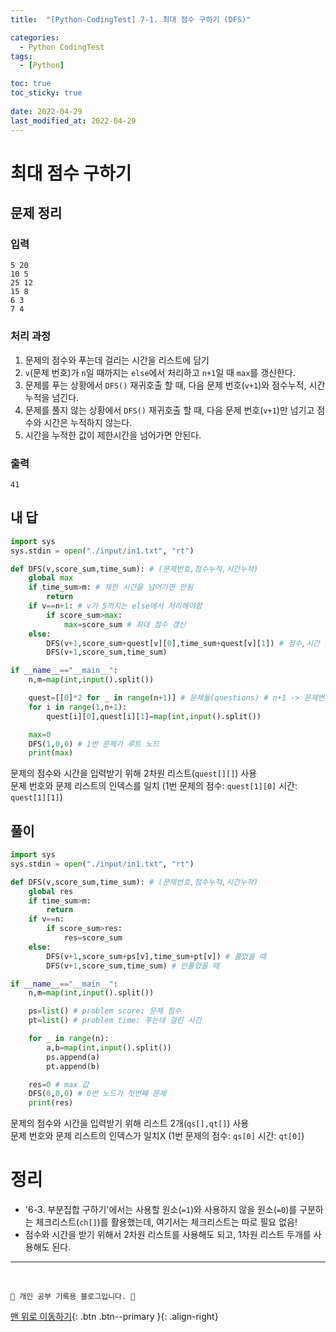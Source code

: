 ```yaml
---
title:  "[Python-CodingTest] 7-1. 최대 점수 구하기 (DFS)"

categories:
  - Python CodingTest
tags:
  - [Python]

toc: true
toc_sticky: true
 
date: 2022-04-29
last_modified_at: 2022-04-29
---
```


# 최대 점수 구하기
## 문제 정리
### 입력
```
5 20
10 5
25 12
15 8
6 3
7 4
```
### 처리 과정
1. 문제의 점수와 푸는데 걸리는 시간을 리스트에 담기
2. `v`(문제 번호)가 `n`일 때까지는 `else`에서 처리하고 `n+1`일 때 `max`를 갱신한다.
3. 문제를 푸는 상황에서 `DFS()` 재귀호출 할 때, 다음 문제 번호(`v+1`)와 점수누적, 시간누적을 넘긴다.
4. 문제를 풀지 않는 상황에서 `DFS()` 재귀호출 할 때, 다음 문제 번호(`v+1`)만 넘기고 점수와 시간은 누적하지 않는다.
5. 시간을 누적한 값이 제한시간을 넘어가면 안된다.

### 출력
```
41
```
## 내 답
```py
import sys
sys.stdin = open("./input/in1.txt", "rt")

def DFS(v,score_sum,time_sum): # (문제번호,점수누적,시간누적)
    global max
    if time_sum>m: # 제한 시간을 넘어가면 안됨
        return
    if v==n+1: # v가 5까지는 else에서 처리해야함
        if score_sum>max: 
            max=score_sum # 최대 점수 갱신
    else:
        DFS(v+1,score_sum+quest[v][0],time_sum+quest[v][1]) # 점수,시간 누적
        DFS(v+1,score_sum,time_sum)

if __name__=="__main__":
    n,m=map(int,input().split())

    quest=[[0]*2 for _ in range(n+1)] # 문제들(questions) # n+1 -> 문제번호와 인덱스 번호 일치 
    for i in range(1,n+1):
        quest[i][0],quest[i][1]=map(int,input().split())

    max=0
    DFS(1,0,0) # 1번 문제가 루트 노드
    print(max)
```
문제의 점수와 시간을 입력받기 위해 2차원 리스트(`quest[][]`) 사용<br>
문제 번호와 문제 리스트의 인덱스를 일치 (1번 문제의 점수: `quest[1][0]` 시간: `quest[1][1]`)
## 풀이 
```py
import sys
sys.stdin = open("./input/in1.txt", "rt")

def DFS(v,score_sum,time_sum): # (문제번호,점수누적,시간누적)
    global res
    if time_sum>m:
        return
    if v==n:
        if score_sum>res:
            res=score_sum
    else:
        DFS(v+1,score_sum+ps[v],time_sum+pt[v]) # 풀었을 때
        DFS(v+1,score_sum,time_sum) # 안풀었을 때

if __name__=="__main__":
    n,m=map(int,input().split())

    ps=list() # problem score: 문제 점수
    pt=list() # problem time: 푸는데 걸린 시간

    for _ in range(n):
        a,b=map(int,input().split())
        ps.append(a)
        pt.append(b)

    res=0 # max 값
    DFS(0,0,0) # 0번 노드가 첫번째 문제
    print(res)
```
문제의 점수와 시간을 입력받기 위해 리스트 2개(`qs[],qt[]`) 사용<br>
문제 번호와 문제 리스트의 인덱스가 일치X (1번 문제의 점수: `qs[0]` 시간: `qt[0]`)
# 정리
- '6-3. 부분집합 구하기'에서는 사용할 원소(`=1`)와 사용하지 않을 원소(`=0`)를 구분하는 체크리스트(`ch[]`)를 활용했는데, 여기서는 체크리스트는 따로 필요 없음!
- 점수와 시간을 받기 위해서 2차원 리스트를 사용해도 되고, 1차원 리스트 두개를 사용해도 된다.

***
<br>

    💛 개인 공부 기록용 블로그입니다. 👻

[맨 위로 이동하기](#){: .btn .btn--primary }{: .align-right}